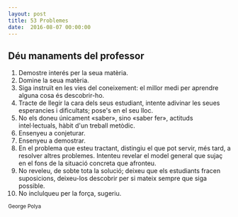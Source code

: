 ```yaml
---
layout: post
title: 53 Problemes
date:  2016-08-07 00:00:00
---
```


## Déu manaments del professor


1. Demostre interés per la seua matèria.<br />
2. Domine la seua matèria.<br />
3. Siga instruït en les vies del coneixement: el millor medi per aprendre alguna cosa és descobrir-ho.<br />
4. Tracte de llegir la cara dels seus estudiant, intente adivinar les seues esperancies i dificultats; pose's en el seu lloc.<br />
5. No els doneu únicament «saber», sino «saber fer», actituds intel·lectuals, hàbit d'un treball metòdic.<br />
6. Ensenyeu a conjeturar.<br />
7. Ensenyeu a demostrar.<br />
8. En el problema que esteu tractant, distingiu el que pot servir, més tard, a resolver altres problemes. Intenteu revelar el model general que sujaç en el fons de la situació concreta que afronteu.<br />
9. No reveleu, de sobte tota la solució; deixeu que els estudiants fracen suposicions, deixeu-los descobrir per si mateix sempre que siga possible.<br />
10. No inclulqueu per la força, sugeriu.

<small>George Polya</small>

